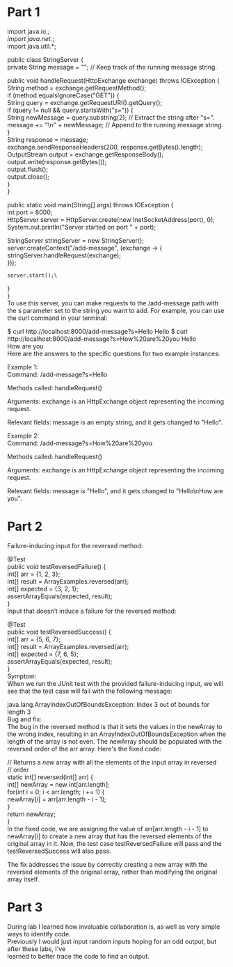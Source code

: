 # Part 1

import java.io.*;\
import java.net.*;\
import java.util.*;

public class StringServer {\
  private String message = ""; // Keep track of the running message string.

  public void handleRequest(HttpExchange exchange) throws IOException {\
    String method = exchange.getRequestMethod();\
    if (method.equalsIgnoreCase("GET")) {\
      String query = exchange.getRequestURI().getQuery();\
      if (query != null && query.startsWith("s=")) {\
        String newMessage = query.substring(2); // Extract the string after "s=".\
        message += "\n" + newMessage; // Append to the running message string.\
      }\
      String response = message;\
      exchange.sendResponseHeaders(200, response.getBytes().length);\
      OutputStream output = exchange.getResponseBody();\
      output.write(response.getBytes());\
      output.flush();\
      output.close();\
    }\
  }

  public static void main(String[] args) throws IOException {\
    int port = 8000;\
    HttpServer server = HttpServer.create(new InetSocketAddress(port), 0);\
    System.out.println("Server started on port " + port);

 StringServer stringServer = new StringServer();\
    server.createContext("/add-message", (exchange -> {\
      stringServer.handleRequest(exchange);\
    }));

    server.start();\
  }\
}\
To use this server, you can make requests to the /add-message path with the s parameter set to the string you want to add. For example, you can use the curl command in your terminal:

$ curl http://localhost:8000/add-message?s=Hello
Hello
$ curl http://localhost:8000/add-message?s=How%20are%20you
Hello\
How are you\
Here are the answers to the specific questions for two example instances:

Example 1:\
Command: /add-message?s=Hello

Methods called: handleRequest()

Arguments: exchange is an HttpExchange object representing the incoming request.

Relevant fields: message is an empty string, and it gets changed to "Hello".

Example 2:\
Command: /add-message?s=How%20are%20you

Methods called: handleRequest()

Arguments: exchange is an HttpExchange object representing the incoming request.

Relevant fields: message is "Hello", and it gets changed to "Hello\nHow are you".

# Part 2
Failure-inducing input for the reversed method:


@Test\
public void testReversedFailure() {\
    int[] arr = {1, 2, 3};\
    int[] result = ArrayExamples.reversed(arr);\
    int[] expected = {3, 2, 1};\
    assertArrayEquals(expected, result);\
}\
Input that doesn’t induce a failure for the reversed method:


@Test\
public void testReversedSuccess() {\
    int[] arr = {5, 6, 7};\
    int[] result = ArrayExamples.reversed(arr);\
    int[] expected = {7, 6, 5};\
    assertArrayEquals(expected, result);\
}\
Symptom:\
When we run the JUnit test with the provided failure-inducing input, we will see that the test case will fail with the following message:

java.lang.ArrayIndexOutOfBoundsException: Index 3 out of bounds for length 3\
Bug and fix:\
The bug in the reversed method is that it sets the values in the newArray to the wrong index, resulting in an ArrayIndexOutOfBoundsException when the length of the array is not even. The newArray should be populated with the reversed order of the arr array. Here's the fixed code:

// Returns a *new* array with all the elements of the input array in reversed\
// order\
static int[] reversed(int[] arr) {\
  int[] newArray = new int[arr.length];\
  for(int i = 0; i < arr.length; i += 1) {\
    newArray[i] = arr[arr.length - i - 1];\
  }\
  return newArray;\
}\
In the fixed code, we are assigning the value of arr[arr.length - i - 1] to newArray[i] to create a new array that has the reversed elements of the original array in it. Now, the test case testReversedFailure will pass and the testReversedSuccess will also pass.

The fix addresses the issue by correctly creating a new array with the reversed elements of the original array, rather than modifying the original array itself.

# Part 3

During lab I learned how invaluable collaboration is, as well as very simple ways to identify code.\
Previously I would just input random inputs hoping for an odd output, but after these labs, I've\
learned to better trace the code to find an output.
